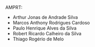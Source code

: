 AMPRT:

- Arthur Jonas de Andrade Silva
- Marcos Anthony Rodrigues Cardoso
- Paulo Henrique Alves da Silva
- Robert Ricardo Calheiro da Silva
- Thiago Rogério de Melo

